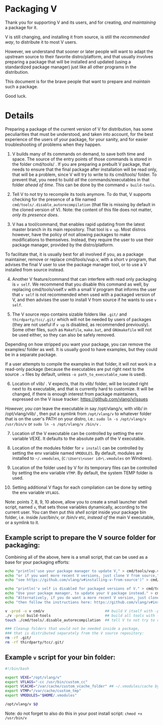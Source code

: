 Packaging V
=============

Thank you for supporting V and its users, and for creating, *and maintaining* a package for it.

V is still changing, and installing it from source, is still the *recommended way*, to
distribute it to most V users.

However, we understand that sooner or later people will want to adapt the
upstream source to their favorite distro/platform, and that usually involves preparing a package
that will be installed and updated (using a standardized package manager) just like all other
programs in the distribution.

This document is for the brave people that want to prepare and
*maintain* such a package.

Good luck.

Details
=============

Preparing a package of the current version of V for distribution, has some peculiarities
that must be understood, and taken into account, for the best experience of the users of
your package, for your sanity, and for easier troubleshooting of problems when they happen.

1) V builds many of its commands on demand, to save both time and space. The source of the
entry points of those commands is stored in the folder cmd/tools/ . If you are preparing a
prebuilt V package, that needs to ensure that the final package after installation will be
read only, that will be a problem, since V will try to write to its cmd/tools/ folder.
To prevent that, you need to build *all* the commands/executables in that folder *ahead of time*.
This can be done by the command `v build-tools`.

2) Tell V to not try to recompile its tools anymore. To do that, V supports checking for the
presence of a file named `cmd/tools/.disable_autorecompilation` (that file is missing by default
in the cloned version of V).
Note: the content of this file does not matter, *only its presence does*.

3) V has a tool/command, that enables rapid updating from the latest master branch in its main
repository. That tool is `v up`. Most distros however, have the policy of not allowing packages
to make modifications to themselves. Instead, they require the user to use their package manager,
provided by the distro/platform.

To facilitate that, it is usually best for all involved if you, as a package maintainer, remove
or replace cmd/tools/vup.v, with a short v program, that advises the final V user to use the
package manager tool, or to use a V installed from source instead.

4) Another V feature/command that can interfere with read only packaging is `v self`. We
recommend that you disable this command as well, by replacing cmd/tools/vself.v with a small
V program that informs the user that `v self` is not recommended when used with a packaged
version of V, and then advises the user to install V from source if he wants to use `v self`.

5) The V source repo contains sizable folders like `.git/` and `thirdparty/tcc/.git/` which will
not be needed by users of packages (they are not useful if `v up` is disabled,
as recommended previously). Some other files, such as `Makefile`, `make.bat`, and `GNUmakefile`
will not be used either, so they can also be safely removed.

Depending on how stripped you want your package, you can remove the examples/ folder as well.
It is usually good to have examples, but they could be in a separate package.

If a user attempts to compile the examples in that folder, it
will not work in a read-only package (because the executables are put right next to the 
source `.v` files by default, unless `-o path_to_executable_name` is used).

6) Location of vlib/ . V expects, that its vlib/ folder, will be located right next to its
executable, and that is currently hard to customize. It will be changed, if there is enough
interest from package maintainers, expressed on the V issue tracker:
https://github.com/vlang/v/issues

*However, you can* leave the executable in say /opt/vlang/v, with vlib/ in /opt/vlang/vlib/ ,
then put a symlink from `/opt/vlang/v` to whatever folder that is on the user's PATH on your
distro, i.e.: `sudo ln -s /opt/vlang/v /usr/bin/v` or `sudo ln -s /opt/vlang/v /bin/v` .

7) Location of the V executable can be controlled by setting the env variable VEXE.
It defaults to the absolute path of the V executable.

8) Location of the modules folder for `v install` can be controlled by setting the env variable
named `VMODULES`. By default, modules are installed to `~/.vmodules`,
(`C:\Users\<user id>\.vmodules` on Windows).

9) Location of the folder used by V for its temporary files can be controlled by setting the env
variable `VTMP`.  By default, the system TEMP folder is used.

10) Setting additional V flags for each compilation can be done by setting the env variable
`VFLAGS`.

Note: points 7, 8, 9, 10 above, allow you to create a small launcher shell script, named `v`,
that sets those variables dynamically, according to the current user. You can then put
*this shell script* inside your package bin folder, i.e. inside /usr/bin/v, or /bin/v etc,
*instead of* the main V executable, or a symlink to it.


Example script to prepare the V source folder for packaging:
-----------------------------------------------------------

Combining all of the above, here is a small script, that can be used as a base for your packaging
efforts:

```sh
echo "println('use your package manager to update V," > cmd/tools/vup.v
echo "or if you want more recent V versions, just clone V from source," > cmd/tools/vup.v
echo "see https://github.com/vlang/v#installing-v-from-source')" > cmd/tools/vup.v

echo "println('v self is disabled for packaged versions of V." > cmd/tools/vself.v
echo "Use your package manager, to update your V package instead." > cmd/tools/vself.v
echo "Alternatively, if you do want a more recent V version, just clone V from source," > cmd/tools/vself.v
echo "then follow the instructions here: https://github.com/vlang/v#installing-v-from-source')" > cmd/tools/vself.v

v -prod -o v cmd/v                            ## build V itself with -prod
./v -prod build-tools                         ## build all tools with -prod too
touch ./cmd/tools/.disable_autorecompilation  ## tell V to not try to recompile any tool anymore

### Cleanup folders that would not be needed inside a package,
### that is distributed separately from the V source repository:
rm -rf .git/
rm -rf thirdparty/tcc/.git/
```

Example `v` script for your bin folder:
--------------------------------------------------

```sh
#!/bin/bash

export VEXE="/opt/vlang/v"
export VFLAGS="-cc /usr/bin/custom_cc"
export VCACHE="/var/cache/custom_vcache_folder" ## ~/.vmodules/cache by default
export VTMP="/var/cache/custom_tmp"
export VMODULES="$HOME/.vmodules"

/opt/vlang/v $@
```

Note: do not forget to also do this in your post install script: `chmod +x /usr/bin/v`

